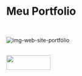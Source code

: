 # Meu Portfolio

<br>

![img-web-site-portfólio](https://user-images.githubusercontent.com/100080203/222204141-33432736-eb0c-4137-b1c3-59c403795212.png)
<br><br>

<a href="https://www.behance.net/gallery/163125511/Meu-Portfolio" target="_blank"><img align="center" height="38" width="116" src="https://img.shields.io/badge/Behance-7B0913?style=for-the-badge&logo=behance&logoColor=white" /></a>
